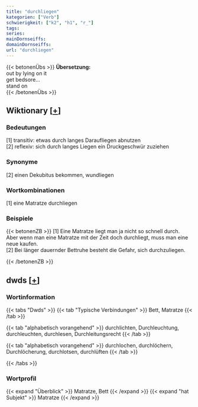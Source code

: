 ```yaml
---
title: "durchliegen"
kategorien: ["Verb"]
schwierigkeit: ["k2", "h1", "r_"]
tags:
series:
mainDornseiffs:
domainDornseiffs:
url: "durchliegen"
---
```


{{< betonenÜbs >}}
**Übersetzung:**  
out by lying on it  
get bedsore...  
stand on  
{{< /betonenÜbs >}}

## Wiktionary [[+](https://de.wiktionary.org/wiki/durchliegen)]

### Bedeutungen
[1] transitiv: etwas durch langes Daraufliegen abnutzen  
[2] reflexiv: sich durch langes Liegen ein Druckgeschwür zuziehen  

### Synonyme
[2] einen Dekubitus bekommen, wundliegen  

### Wortkombinationen
[1] eine Matratze durchliegen  

### Beispiele
{{< betonenZB >}}
[1] Eine Matratze liegt man ja nicht so schnell durch. Aber wenn man eine Matratze mit der Zeit doch durchliegt, muss man eine neue kaufen.  
[2] Bei länger dauernder Bettruhe besteht die Gefahr, sich durchzuliegen.  

{{< /betonenZB >}}


## dwds [[+](https://www.dwds.de/wb/durchliegen)]

### Wortinformation
{{< tabs "Dwds" >}}
{{< tab "Typische Verbindungen" >}}
Bett, Matratze
{{< /tab >}}

{{< tab "alphabetisch vorangehend" >}}
durchlichten, Durchleuchtung, durchleuchten, durchlesen, Durchleitungsrecht
{{< /tab >}}

{{< tab "alphabetisch vorangehend" >}}
durchlochen, durchlöchern, Durchlöcherung, durchlotsen, durchlüften
{{< /tab >}}

{{< /tabs >}}

### Wortprofil
{{< expand "Überblick" >}} Matratze, Bett {{< /expand >}}
{{< expand "hat Subjekt" >}} Matratze {{< /expand >}}

